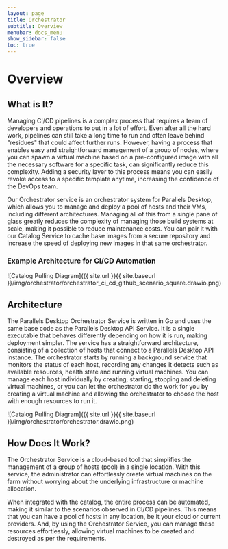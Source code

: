 ```yaml
---
layout: page
title: Orchestrator
subtitle: Overview
menubar: docs_menu
show_sidebar: false
toc: true
---
```


# Overview

## What is It?

Managing CI/CD pipelines is a complex process that requires a team of developers and operations to put in a lot of effort. Even after all the hard work, pipelines can still take a long time to run and often leave behind "residues" that could affect further runs. However, having a process that enables easy and straightforward management of a group of nodes, where you can spawn a virtual machine based on a pre-configured image with all the necessary software for a specific task, can significantly reduce this complexity. Adding a security layer to this process means you can easily revoke access to a specific template anytime, increasing the confidence of the DevOps team.

Our Orchestrator service is an orchestrator system for Parallels Desktop, which allows you to manage and deploy a pool of hosts and their VMs, including different architectures. Managing all of this from a single pane of glass greatly reduces the complexity of managing those build systems at scale, making it possible to reduce maintenance costs. You can pair it with our Catalog Service to cache base images from a secure repository and increase the speed of deploying new images in that same orchestrator.

### Example Architecture for CI/CD Automation

![Catalog Pulling Diagram]({{ site.url }}{{ site.baseurl }}/img/orchestrator/orchestrator_ci_cd_github_scenario_square.drawio.png)

## Architecture

The Parallels Desktop Orchestrator Service is written in Go and uses the same base code as the Parallels Desktop API Service. It is a single executable that behaves differently depending on how it is run, making deployment simpler. The service has a straightforward architecture, consisting of a collection of hosts that connect to a Parallels Desktop API instance. The orchestrator starts by running a background service that monitors the status of each host, recording any changes it detects such as available resources, health state and running virtual machines. You can manage each host individually by creating, starting, stopping and deleting virtual machines, or you can let the orchestrator do the work for you by creating a virtual machine and allowing the orchestrator to choose the host with enough resources to run it.

![Catalog Pulling Diagram]({{ site.url }}{{ site.baseurl }}/img/orchestrator/orchestrator.drawio.png)

## How Does It Work?

The Orchestrator Service is a cloud-based tool that simplifies the management of a group of hosts (pool) in a single location. With this service, the administrator can effortlessly create virtual machines on the farm without worrying about the underlying infrastructure or machine allocation. 

When integrated with the catalog, the entire process can be automated, making it similar to the scenarios observed in CI/CD pipelines. This means that you can have a pool of hosts in any location, be it your cloud or current providers. And, by using the Orchestrator Service, you can manage these resources effortlessly, allowing virtual machines to be created and destroyed as per the requirements.


